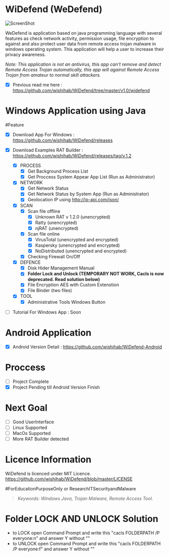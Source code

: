 # WiDefend (WeDefend)

![ScreenShot](https://github.com/wishihab/WiDefend/blob/master/newUI_WiDefend.PNG)

WeDefend is application based on java programming language with several features as check network activity, permission usage, file encryption to against and also protect user data from remote access trojan malware in windows operating system. This application will help a user to increase their privacy awareness.

*Note: This application is not an antivirus, this app can't remove and detect Remote Access Trojan automatically, this app will against Remote Access Trojan from amateur to normal skill attackers.*

- [x] Previous read me here : https://github.com/wishihab/WiDefend/tree/master/v1.0/widefend

# Windows Application using Java
#Feature

- [x] Download App For Windows : https://github.com/wishihab/WiDefend/releases
- [x] Download Examples RAT Builder : https://github.com/wishihab/WiDefend/releases/tag/v.1.2

	- [x] PROCESS
		- [x] Get Background Process List
		- [x] Get Proccess System Appear App List (Run as Administrator)
		
	- [x] NETWORK
		- [x] Get Network Status
		- [x] Get Network Status by System App (Run as Administrator)
		- [x] Geolocation IP using http://ip-api.com/json/
		
	- [x] SCAN
		- [x] Scan file offline
			- [x] Unknown RAT v 1.2.0 (unencrypted)
			- [x] Ratty (unencrypted)
			- [x] njRAT (unencrypted)
		- [x] Scan file online
			- [x] VirusTotal (unencrypted and encrypted)
			- [x] Kaspersky (unencrypted and encrypted)
			- [x] NoDistributed (unencrypted and encrypted)
		- [x] Checking Firewall On/Off
		
	- [x] DEFENCE
		- [x] Disk Hider Management Manual
		- [x] **Folder Lock and Unlock (TEMPORARY NOT WORK, Cacls is now deprecated. Read solution below)**
		- [x] File Encryption AES with Custom Extenstion
		- [x] File Binder (two files)
	
	- [x] TOOL
		- [x] Administrative Tools Windows Button
	
- [ ] Tutorial For Windows App : Soon


# Android Application

- [x] Android Version Detail : https://github.com/wishihab/WiDefend-Android

# Proccess
- [ ] Project Complete
- [x] Project Pending till Android Version Finish

# Next Goal
- [ ] Good UserInterface
- [ ] Linux Supported
- [ ] MacOs Supported
- [ ] More RAT Builder detected

# Licence Information
WiDefend is licenced under MIT Licence. https://github.com/wishihab/WiDefend/blob/master/LICENSE

#ForEducationPurposeOnly or ResearchITSecurityandMalware

> *Keywords: Windows Java, Trojan Malware, Remote Access Tool.*


# Folder LOCK AND UNLOCK Solution
- to LOCK open Command Prompt and write this "cacls FOLDERPATH /P everyone:n" and answer Y without ""
- to UNLOCK open Command Prompt and write this "cacls FOLDERPATH /P everyone:f" and answer Y without ""
